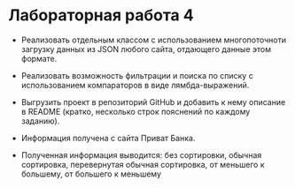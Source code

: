 # Лабораторная работа 4 #


+ Реализовать отдельным классом с использованием многопоточноти загрузку данных из JSON любого сайта, отдающего данные  этом формате.
+ Реализовать возможность фильтрации и поиска по списку с использованием компараторов в виде лямбда-выражений.
+ Выгрузить проект в репозиторий GitHub и добавить к нему описание в README (кратко, несколько строк пояснений по каждому заданию).


+ Информация получена с сайта Приват Банка.
+ Полученная информация выводится: без сортировки, обычная сортировка, перевернутая обычная сортировка, от меньшего к большему, от большего к меньшему
